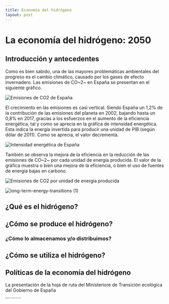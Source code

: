 ```yaml
---
title: Economía del hidrógeno
layout: post
---
```




# La economía del hidrógeno: 2050

## Introducción y antecedentes

Como es bien sabido, una de las mayores problemáticas ambientales del progreso es el cambio climático, causado por los gases de efecto invernadero. Las emisiones de CO~2~ en España se presentan en el siguiente gráfico. 

![Emisiones de CO2 de España](https://i.loli.net/2020/10/23/xpD7ij4VdvMgK8o.png)

El crecimiento en las emisiones es casi vertical. Siendo España un 1,2% de la contribución de las emisiones del planeta en 2002, bajando hasta un 0,8% en 2017, gracias a los esfuerzos en el aumento de la eficiencia energética, tal y como se aprecia en la gráfica de intensidad energética. Esta indica la energía invertida para producir una unidad de PIB (según dólar de 2011). Como se aprecia, el valor decrementa. 

![Intensidad energética de España](https://i.loli.net/2020/10/23/rqbznopliITsZvM.png)

También se observa la mejora de la eficiencia en la reducción de las emisiones de CO~2~ por cada unidad de energía producida. El valor de la gráfica muestra o bien una mejora de la eficiencia, o bien el uso de fuentes de energía bajas en carbono.

![Emisiones de CO2 por unidad de energía producida](https://i.loli.net/2020/10/23/GYKjUVIuzNhM3WO.png)

![long-term-energy-transitions (1)](https://i.loli.net/2020/10/23/r5ti6dwAOshmoSC.png)

## ¿Qué es el hidrógeno?

## ¿Cómo se produce el hidrógeno?

### ¿Cómo lo almacenamos y/o distribuimos? 

## ¿Cómo se utiliza el hidrógeno?

## Políticas de la economía del hidrógeno



La presentación de la hoja de ruta del Ministeriore de Transición ecológica del Gobierno de España

<img src="https://i.loli.net/2020/10/23/xpD7ij4VdvMgK8o.png" alt="annual-co2-emissions-per-country" style="zoom:20%;" />